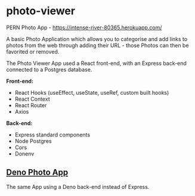 # photo-viewer
PERN Photo App - https://intense-river-80365.herokuapp.com/

A basic Photo Application which allows you to categorise and add links to photos from the web through adding their URL - those Photos can then be favorited or removed. 

The Photo Viewer App used a React front-end, with an Express back-end connected to a Postgres database. 

**Front-end:**
- React Hooks (useEffect, useState, useRef, custom built hooks)
- React Context
- React Router
- Axios

**Back-end:**
- Express standard components
- Node Postgres
- Cors
- Donenv

## [Deno Photo App](http://handlebarsjs.com/)
The same App using a Deno back-end instead of Express. 





